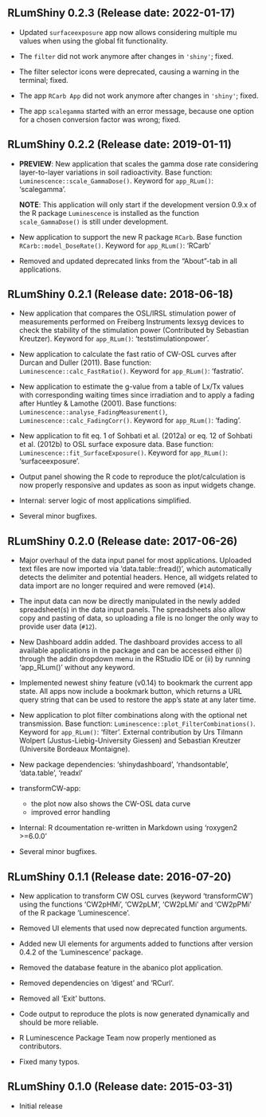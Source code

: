 
<!-- NEWS.md was auto-generated by NEWS.Rmd. Please DO NOT edit by hand!-->

## RLumShiny 0.2.3 (Release date: 2022-01-17)

-   Updated `surfaceexposure` app now allows considering multiple mu
    values when using the global fit functionality.

-   The `filter` did not work anymore after changes in `'shiny'`; fixed.

-   The filter selector icons were deprecated, causing a warning in the
    terminal; fixed.

-   The app `RCarb App` did not work anymore after changes in `'shiny'`;
    fixed.

-   The app `scalegamma` started with an error message, because one
    option for a chosen conversion factor was wrong; fixed.

## RLumShiny 0.2.2 (Release date: 2019-01-11)

-   **PREVIEW**: New application that scales the gamma dose rate
    considering layer-to-layer variations in soil radioactivity. Base
    function: `Luminescence::scale_GammaDose()`. Keyword for
    `app_RLum()`: ‘scalegamma’.

    **NOTE**: This application will only start if the development
    version 0.9.x of the R package `Luminescence` is installed as the
    function `scale_GammaDose()` is still under development.

-   New application to support the new R package `RCarb`. Base function
    `RCarb::model_DoseRate()`. Keyword for `app_RLum()`: ‘RCarb’

-   Removed and updated deprecated links from the “About”-tab in all
    applications.

## RLumShiny 0.2.1 (Release date: 2018-06-18)

-   New application that compares the OSL/IRSL stimulation power of
    measurements performed on Freiberg Instruments lexsyg devices to
    check the stability of the stimulation power (Contributed by
    Sebastian Kreutzer). Keyword for `app_RLum()`:
    ‘teststimulationpower’.

-   New application to calculate the fast ratio of CW-OSL curves after
    Durcan and Duller (2011). Base function:
    `Luminescence::calc_FastRatio()`. Keyword for `app_RLum()`:
    ‘fastratio’.

-   New application to estimate the g-value from a table of Lx/Tx values
    with corresponding waiting times since irradiation and to apply a
    fading after Huntley & Lamothe (2001). Base functions:
    `Luminescence::analyse_FadingMeasurement()`,
    `Luminescence::calc_FadingCorr()`. Keyword for `app_RLum()`:
    ‘fading’.

-   New application to fit eq. 1 of Sohbati et al. (2012a) or eq. 12 of
    Sohbati et al. (2012b) to OSL surface exposure data. Base function:
    `Luminescence::fit_SurfaceExposure()`. Keyword for `app_RLum()`:
    ‘surfaceexposure’.

-   Output panel showing the R code to reproduce the plot/calculation is
    now properly responsive and updates as soon as input widgets change.

-   Internal: server logic of most applications simplified.

-   Several minor bugfixes.

## RLumShiny 0.2.0 (Release date: 2017-06-26)

-   Major overhaul of the data input panel for most applications.
    Uploaded text files are now imported via ‘data.table::fread()’,
    which automatically detects the delimiter and potential headers.
    Hence, all widgets related to data import are no longer required and
    were removed (`#14`).

-   The input data can now be directly manipulated in the newly added
    spreadsheet(s) in the data input panels. The spreadsheets also allow
    copy and pasting of data, so uploading a file is no longer the only
    way to provide user data (`#12`).

-   New Dashboard addin added. The dashboard provides access to all
    available applications in the package and can be accessed either (i)
    through the addin dropdown menu in the RStudio IDE or (ii) by
    running ‘app_RLum()’ without any keyword.

-   Implemented newest shiny feature (v0.14) to bookmark the current app
    state. All apps now include a bookmark button, which returns a URL
    query string that can be used to restore the app’s state at any
    later time.

-   New application to plot filter combinations along with the optional
    net transmission. Base function:
    `Luminescence::plot_FilterCombinations()`. Keyword for `app_RLum()`:
    ‘filter’. External contribution by Urs Tilmann Wolpert
    (Justus-Liebig-University Giessen) and Sebastian Kreutzer
    (Universite Bordeaux Montaigne).

-   New package dependencies: ‘shinydashboard’, ‘rhandsontable’,
    ‘data.table’, ‘readxl’

-   transformCW-app:

    -   the plot now also shows the CW-OSL data curve
    -   improved error handling

-   Internal: R dcoumentation re-written in Markdown using ‘roxygen2
    \>=6.0.0’

-   Several minor bugfixes.

## RLumShiny 0.1.1 (Release date: 2016-07-20)

-   New application to transform CW OSL curves (keyword ‘transformCW’)
    using the functions ‘CW2pHMi’, ‘CW2pLM’, ‘CW2pLMi’ and ‘CW2pPMi’ of
    the R package ‘Luminescence’.

-   Removed UI elements that used now deprecated function arguments.

-   Added new UI elements for arguments added to functions after version
    0.4.2 of the ‘Luminescence’ package.

-   Removed the database feature in the abanico plot application.

-   Removed dependencies on ‘digest’ and ‘RCurl’.

-   Removed all ‘Exit’ buttons.

-   Code output to reproduce the plots is now generated dynamically and
    should be more reliable.

-   R Luminescence Package Team now properly mentioned as contributors.

-   Fixed many typos.

## RLumShiny 0.1.0 (Release date: 2015-03-31)

-   Initial release
